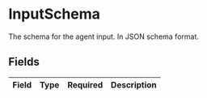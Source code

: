 # InputSchema

The schema for the agent input. In JSON schema format.


## Fields

| Field       | Type        | Required    | Description |
| ----------- | ----------- | ----------- | ----------- |